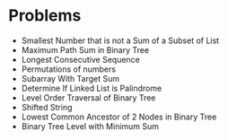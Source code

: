 # Problems
- Smallest Number that is not a Sum of a Subset of List
- Maximum Path Sum in Binary Tree
- Longest Consecutive Sequence
- Permutations of numbers
- Subarray With Target Sum
- Determine If Linked List is Palindrome
- Level Order Traversal of Binary Tree
- Shifted String
- Lowest Common Ancestor of 2 Nodes in Binary Tree
- Binary Tree Level with Minimum Sum

